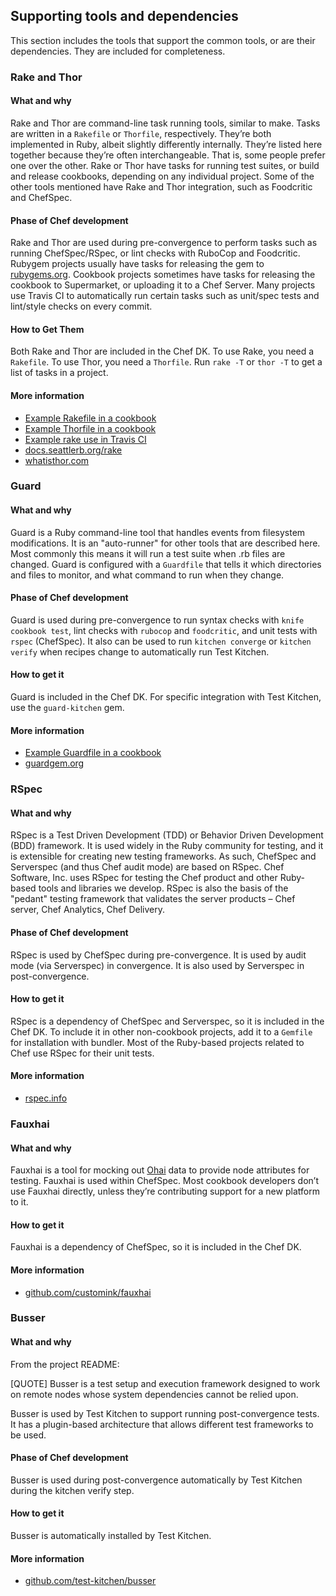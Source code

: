 ## Supporting tools and dependencies

This section includes the tools that support the common tools, or are their dependencies. They are included for completeness.

### Rake and Thor

#### What and why

Rake and Thor are command-line task running tools, similar to make. Tasks are written in a <code class="file-path">Rakefile</code> or <code class="file-path">Thorfile</code>, respectively. They’re both implemented in Ruby, albeit slightly differently internally. They’re listed here together because they’re often interchangeable. That is, some people prefer one over the other. Rake or Thor have tasks for running test suites, or build and release cookbooks, depending on any individual project. Some of the other tools mentioned have Rake and Thor integration, such as Foodcritic and ChefSpec.

#### Phase of Chef development

Rake and Thor are used during pre-convergence to perform tasks such as running ChefSpec/RSpec, or lint checks with RuboCop and Foodcritic. Rubygem projects usually have tasks for releasing the gem to [rubygems.org](https://rubygems.org). Cookbook projects sometimes have tasks for releasing the cookbook to Supermarket, or uploading it to a Chef Server. Many projects use Travis CI to automatically run certain tasks such as unit/spec tests and lint/style checks on every commit.

#### How to Get Them

Both Rake and Thor are included in the Chef DK. To use Rake, you need a <code class="file-path">Rakefile</code>. To use Thor, you need a <code class="file-path">Thorfile</code>. Run `rake -T` or `thor -T` to get a list of tasks in a project.

#### More information

* [Example Rakefile in a cookbook](https://github.com/chef-cookbooks/chef-server/blob/master/Rakefile)
* [Example Thorfile in a cookbook](https://github.com/chef-cookbooks/chef-server/blob/master/Thorfile)
* [Example rake use in Travis CI](https://github.com/chef-cookbooks/chef-server/blob/master/.travis.yml#L11-L12)
* [docs.seattlerb.org/rake](http://docs.seattlerb.org/rake/)
* [whatisthor.com](http://whatisthor.com/)

### Guard

#### What and why

Guard is a Ruby command-line tool that handles events from filesystem modifications. It is an "auto-runner" for other tools that are described here. Most commonly this means it will run a test suite when .rb files are changed. Guard is configured with a <code class="file-path">Guardfile</code> that tells it which directories and files to monitor, and what command to run when they change.

#### Phase of Chef development

Guard is used during pre-convergence to run syntax checks with `knife cookbook test`, lint checks with `rubocop` and `foodcritic`, and unit tests with `rspec` (ChefSpec). It also can be used to run `kitchen converge` or `kitchen verify` when recipes change to automatically run Test Kitchen.

#### How to get it

Guard is included in the Chef DK. For specific integration with Test Kitchen, use the `guard-kitchen` gem.

#### More information

* [Example Guardfile in a cookbook](https://github.com/chef-cookbooks/chef-server/blob/master/Guardfile)
* [guardgem.org](http://guardgem.org/)

### RSpec

#### What and why

RSpec is a Test Driven Development (TDD) or Behavior Driven Development (BDD) framework. It is used widely in the Ruby community for testing, and it is extensible for creating new testing frameworks. As such, ChefSpec and Serverspec (and thus Chef audit mode) are based on RSpec. Chef Software, Inc. uses RSpec for testing the Chef product and other Ruby-based tools and libraries we develop. RSpec is also the basis of the "pedant" testing framework that validates the server products &ndash; Chef server, Chef Analytics, Chef Delivery.

#### Phase of Chef development

RSpec is used by ChefSpec during pre-convergence. It is used by audit mode (via Serverspec) in convergence. It is also used by Serverspec in post-convergence.

#### How to get it

RSpec is a dependency of ChefSpec and Serverspec, so it is included in the Chef DK. To include it in other non-cookbook projects, add it to a <code class="file-path">Gemfile</code> for installation with bundler. Most of the Ruby-based projects related to Chef use RSpec for their unit tests.

#### More information

* [rspec.info](http://rspec.info)

### Fauxhai

#### What and why

Fauxhai is a tool for mocking out [Ohai](https://docs.chef.io/ohai.html) data to provide node attributes for testing. Fauxhai is used within ChefSpec. Most cookbook developers don’t use Fauxhai directly, unless they’re contributing support for a new platform to it.

#### How to get it

Fauxhai is a dependency of ChefSpec, so it is included in the Chef DK.

#### More information

* [github.com/customink/fauxhai](https://github.com/customink/fauxhai)

### Busser

#### What and why

From the project README:

[QUOTE] Busser is a test setup and execution framework designed to work on remote nodes whose system dependencies cannot be relied upon.

Busser is used by Test Kitchen to support running post-convergence tests. It has a plugin-based architecture that allows different test frameworks to be used.

#### Phase of Chef development

Busser is used during post-convergence automatically by Test Kitchen during the kitchen verify step.

#### How to get it

Busser is automatically installed by Test Kitchen.

#### More information

* [github.com/test-kitchen/busser](https://github.com/test-kitchen/busser)
